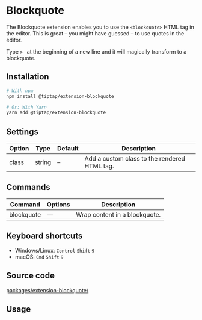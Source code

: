 # Blockquote
The Blockquote extension enables you to use the `<blockquote>` HTML tag in the editor. This is great – you might have guessed – to use quotes in the editor.

Type <code>>&nbsp;</code> at the beginning of a new line and it will magically transform to a blockquote.

## Installation
```bash
# With npm
npm install @tiptap/extension-blockquote

# Or: With Yarn
yarn add @tiptap/extension-blockquote
```

## Settings
| Option | Type   | Default | Description                                  |
| ------ | ------ | ------- | -------------------------------------------- |
| class  | string | –       | Add a custom class to the rendered HTML tag. |

## Commands
| Command    | Options | Description                   |
| ---------- | ------- | ----------------------------- |
| blockquote | —       | Wrap content in a blockquote. |

## Keyboard shortcuts
* Windows/Linux: `Control` `Shift` `9`
* macOS: `Cmd` `Shift` `9`

## Source code
[packages/extension-blockquote/](https://github.com/ueberdosis/tiptap-next/blob/main/packages/extension-blockquote/)

## Usage
<demo name="Extensions/Blockquote" highlight="3-5,17,36" />
